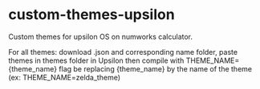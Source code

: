 # custom-themes-upsilon
Custom themes for upsilon OS on numworks calculator.
<p>For all themes: download .json and corresponding name folder, paste themes in themes folder in Upsilon then compile with THEME_NAME={theme_name} flag be replacing {theme_name} by the name of the theme (ex: THEME_NAME=zelda_theme)</p>
